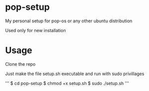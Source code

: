 # pop-setup
My personal setup for pop-os or any other ubuntu distribution

Used only for new installation

# Usage
Clone the repo

Just make the file setup.sh executable and run with sudo privillages

'''
$ cd pop-setup
$ chmod +x setup.sh
$ sudo ./setup.sh
'''
